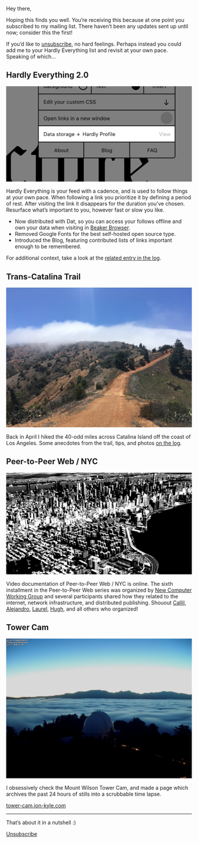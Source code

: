 Hey there,

Hoping this finds you well. You’re receiving this because at one point you subscribed to my mailing list. There haven’t been any updates sent up until now; consider this the first!

If you’d like to [unsubscribe]({{UnsubscribeURL}}), no hard feelings. Perhaps instead you could add me to your Hardly Everything list and revisit at your own pace. Speaking of which…

## Hardly Everything 2.0

[![](hardlyeverything.png)](https://hardlyeverything.com)

Hardly Everything is your feed with a cadence, and is used to follow things at your own pace. When following a link you prioritize it by defining a period of rest. After visiting the link it disappears for the duration you’ve chosen. Resurface what’s important to you, however fast or slow you like.

- Now distributed with Dat, so you can access your follows offline and own your data when visiting in [Beaker Browser](https://beakerbrowser.com).
- Removed Google Fonts for the best self-hosted open source type.
- Introduced the Blog, featuring contributed lists of links important enough to be remembered.

For additional context, take a look at the [related entry in the log](https://jon-kyle.com/entries/2018-06-14-hardly-following-anything).

## Trans-Catalina Trail

[![](catalina.jpg)](https://jon-kyle.com/entries/2018-05-26-trans-catalina)

Back in April I hiked the 40-odd miles across Catalina Island off the coast of Los Angeles. Some anecdotes from the trail, tips, and photos [on the log](https://jon-kyle.com/entries/2018-05-26-trans-catalina).

## Peer-to-Peer Web / NYC

[![](nyc2.gif)](https://peer-to-peer-web.com/nyc)

Video documentation of Peer-to-Peer Web / NYC is online. The sixth installment in the Peer-to-Peer Web series was organized by [New Computer Working Group](https://newcomputers.group/) and several participants shared how they related to the internet, network infrastructure, and distributed publishing. Shouout [Callil](https://newcomputers.group/), [Alejandro](http://www.matamala.info/), [Laurel](http://laurelschwulst.com/), [Hugh](http://lucid00.com/), and all others who organized!

## Tower Cam

[![](tower-cam.jpg)](https://tower-archive.jon-kyle.com)

I obsessively check the Mount Wilson Tower Cam, and made a page which archives the past 24 hours of stills into a scrubbable time lapse.

[tower-cam.jon-kyle.com](https://tower-cam.jon-kyle.com)

---

That’s about it in a nutshell :)

[Unsubscribe]({{UnsubscribeURL}})